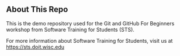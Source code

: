## About This Repo
This is the demo repository used for the Git and GitHub For Beginners workshop from Software Training for Students (STS). 

For more information about Software Training for Students, visit us at https://sts.doit.wisc.edu
